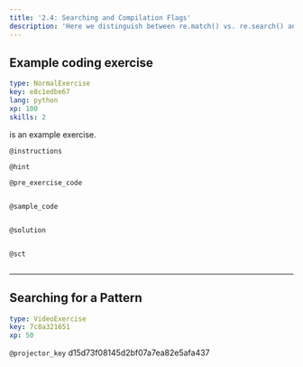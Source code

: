 ```yaml
---
title: '2.4: Searching and Compilation Flags'
description: 'Here we distinguish between re.match() vs. re.search() and introduce compilation flags.'
---
```


## Example coding exercise

```yaml
type: NormalExercise
key: e8c1edbe67
lang: python
xp: 100
skills: 2
```

is an example exercise.

`@instructions`


`@hint`


`@pre_exercise_code`
```{python}

```

`@sample_code`
```{python}

```

`@solution`
```{python}

```

`@sct`
```{python}

```

---

## Searching for a Pattern

```yaml
type: VideoExercise
key: 7c8a321651
xp: 50
```

`@projector_key`
d15d73f08145d2bf07a7ea82e5afa437
